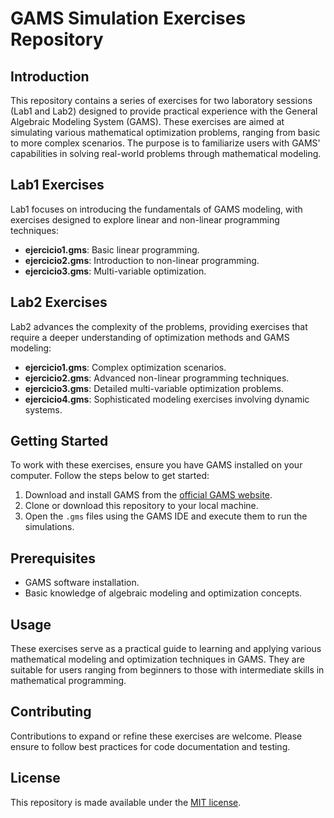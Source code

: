 # GAMS Simulation Exercises Repository

## Introduction
This repository contains a series of exercises for two laboratory sessions (Lab1 and Lab2) designed to provide practical experience with the General Algebraic Modeling System (GAMS). These exercises are aimed at simulating various mathematical optimization problems, ranging from basic to more complex scenarios. The purpose is to familiarize users with GAMS' capabilities in solving real-world problems through mathematical modeling.

## Lab1 Exercises
Lab1 focuses on introducing the fundamentals of GAMS modeling, with exercises designed to explore linear and non-linear programming techniques:
- **ejercicio1.gms**: Basic linear programming.
- **ejercicio2.gms**: Introduction to non-linear programming.
- **ejercicio3.gms**: Multi-variable optimization.

## Lab2 Exercises
Lab2 advances the complexity of the problems, providing exercises that require a deeper understanding of optimization methods and GAMS modeling:
- **ejercicio1.gms**: Complex optimization scenarios.
- **ejercicio2.gms**: Advanced non-linear programming techniques.
- **ejercicio3.gms**: Detailed multi-variable optimization problems.
- **ejercicio4.gms**: Sophisticated modeling exercises involving dynamic systems.

## Getting Started
To work with these exercises, ensure you have GAMS installed on your computer. Follow the steps below to get started:
1. Download and install GAMS from the [official GAMS website](https://www.gams.com/).
2. Clone or download this repository to your local machine.
3. Open the `.gms` files using the GAMS IDE and execute them to run the simulations.

## Prerequisites
- GAMS software installation.
- Basic knowledge of algebraic modeling and optimization concepts.

## Usage
These exercises serve as a practical guide to learning and applying various mathematical modeling and optimization techniques in GAMS. They are suitable for users ranging from beginners to those with intermediate skills in mathematical programming.

## Contributing
Contributions to expand or refine these exercises are welcome. Please ensure to follow best practices for code documentation and testing.

## License
This repository is made available under the [MIT license](https://opensource.org/licenses/MIT).
